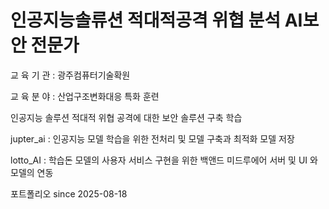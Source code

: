 # 인공지능솔류션 적대적공격 위협 분석 AI보안 전문가
 
 교 육 기 관 : 광주컴퓨터기술확원  
 
 교 육 분 야 : 산업구조변화대응 특화 훈련  

인공지능 솔루션 적대적 위협 공격에 대한 보안 솔루션 구축 학습   

jupter_ai : 인공지능 모델 학습을 위한 전처리 및 모델 구축과 최적화 모델 저장  

lotto_AI : 학습돈 모델의 사용자 서비스 구현을 위한 백앤드 미드루에어 서버 및  UI 와 모델의 연동  

포트폴리오 since 2025-08-18  
